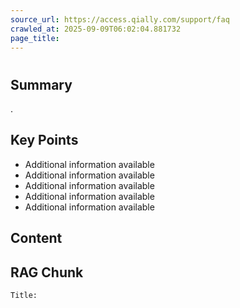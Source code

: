 ```yaml
---
source_url: https://access.qially.com/support/faq
crawled_at: 2025-09-09T06:02:04.881732
page_title: 
---
```


# 

## Summary
.

## Key Points
- Additional information available
- Additional information available
- Additional information available
- Additional information available
- Additional information available

## Content


## RAG Chunk
```
Title: 


```

